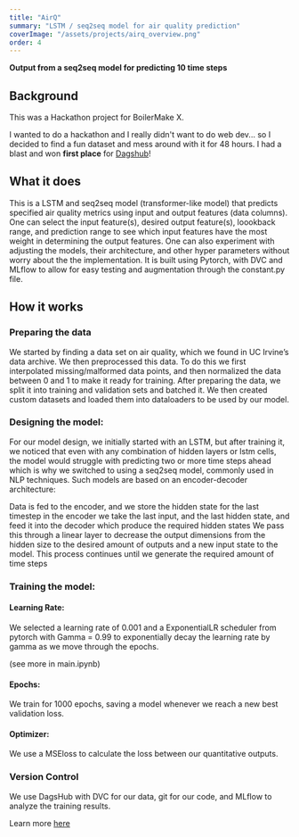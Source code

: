 ```yaml
---
title: "AirQ"
summary: "LSTM / seq2seq model for air quality prediction"
coverImage: "/assets/projects/airq_overview.png"
order: 4 
---
```


**Output from a seq2seq model for predicting 10 time steps**

## Background

This was a Hackathon project for BoilerMake X.

I wanted to do a hackathon and I really didn't want to do web dev... so I decided to find a fun dataset and mess around with it for 48 hours. I had a blast and won **first place** for [Dagshub](https://dagshub.com/)!


## What it does
This is a LSTM and seq2seq model (transformer-like model) that predicts specified air quality metrics using input and output features (data columns). One can select the input feature(s), desired output feature(s), loookback range, and prediction range to see which input features have the most weight in determining the output features. One can also experiment with adjusting the models, their architecture, and other hyper parameters without worry about the the implementation. It is built using Pytorch, with DVC and MLflow to allow for easy testing and augmentation through the constant.py file.

## How it works

### Preparing the data
We started by finding a data set on air quality, which we found in UC Irvine’s data archive. We then preprocessed this data. To do this we first interpolated missing/malformed data points, and then normalized the data between 0 and 1 to make it ready for training. After preparing the data, we split it into training and validation sets and batched it. We then created custom datasets and loaded them into dataloaders to be used by our model.

### Designing the model:
For our model design, we initially started with an LSTM, but after training it, we noticed that even with any combination of hidden layers or lstm cells, the model would struggle with predicting two or more time steps ahead which is why we switched to using a seq2seq model, commonly used in NLP techniques. Such models are based on an encoder-decoder architecture:

Data is fed to the encoder, and we store the hidden state for the last timestep in the encoder
we take the last input, and the last hidden state, and feed it into the decoder which produce the required hidden states
We pass this through a linear layer to decrease the output dimensions from the hidden size to the desired amount of outputs and a new input state to the model.
This process continues until we generate the required amount of time steps
### Training the model:
#### Learning Rate:

We selected a learning rate of 0.001 and a ExponentialLR scheduler from pytorch with Gamma = 0.99 to exponentially decay the learning rate by gamma as we move through the epochs.

(see more in main.ipynb)

#### Epochs:

We train for 1000 epochs, saving a model whenever we reach a new best validation loss.

#### Optimizer:

We use a MSEloss to calculate the loss between our quantitative outputs.

### Version Control

We use DagsHub with DVC for our data, git for our code, and MLflow to analyze the training results.

Learn more [here](https://devpost.com/software/airq)